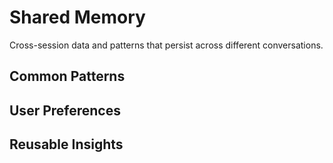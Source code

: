 # Shared Memory

Cross-session data and patterns that persist across different conversations.

## Common Patterns

## User Preferences

## Reusable Insights
